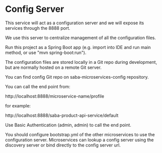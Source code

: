 # Config Server

This service will act as a configuration server and we will expose 
its services through the 8888 port.

We use this server to centralize management of all the configuration files.

Run this project as a Spring Boot app (e.g. import into IDE and run
main method, or use "mvn spring-boot:run").

The configuration files are stored locally in a Git repo during development, 
but are normally hosted on a remote Git server.

You can find config Git repo on saba-microservices-config repository.

You can call the end point from:

http://localhost:8888/microservice-name/profile

for example:

http://localhost:8888/saba-product-api-service/default

Use Basic Authentication (admin, admin) to call the end point.

You should configure bootstrap.yml of the other microservices to use the 
configuration server. Microservices can lookup a config server using the 
discovery server or bind directly to the config server url.